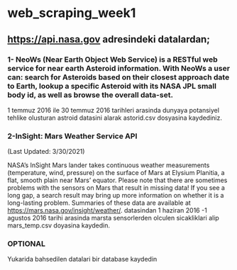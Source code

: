 # web_scraping_week1
## https://api.nasa.gov adresindeki datalardan;

### 1- NeoWs (Near Earth Object Web Service) is a RESTful web service for near earth Asteroid information. With NeoWs a user can: search for Asteroids based on their closest approach date to Earth, lookup a specific Asteroid with its NASA JPL small body id, as well as browse the overall data-set.
1 temmuz 2016 ile 30 temmuz 2016 tarihleri arasinda dunyaya potansiyel tehlike olusturan astroid datasini alarak astorid.csv dosyasina kaydediniz.

### 2-InSight: Mars Weather Service API

(Last Updated: 3/30/2021)

NASA’s InSight Mars lander takes continuous weather measurements (temperature, wind, pressure) on the surface of Mars at Elysium Planitia, a flat, smooth plain near Mars’ equator. Please note that there are sometimes problems with the sensors on Mars that result in missing data! If you see a long gap, a search result may bring up more information on whether it is a long-lasting problem. Summaries of these data are available at https://mars.nasa.gov/insight/weather/.
datasindan 1 haziran 2016 -1 agustos 2016 tarihi arasinda marsta sensorlerden olculen sicakliklari alip mars_temp.csv doyasina kaydedin. 

### OPTIONAL

Yukarida bahsedilen datalari bir database kaydedin
